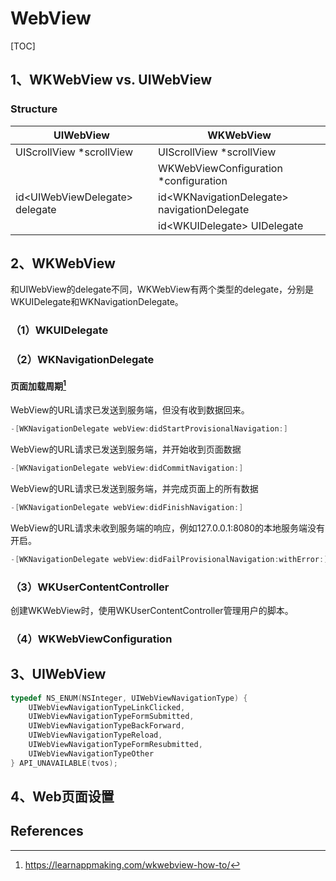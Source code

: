 # WebView

[TOC]

## 1、WKWebView vs. UIWebView



### Structure

| UIWebView                       | WKWebView                                    |
| ------------------------------- | -------------------------------------------- |
| UIScrollView *scrollView        | UIScrollView *scrollView                     |
|                                 | WKWebViewConfiguration *configuration        |
| id\<UIWebViewDelegate> delegate | id\<WKNavigationDelegate> navigationDelegate |
|                                 | id\<WKUIDelegate> UIDelegate                 |









## 2、WKWebView

和UIWebView的delegate不同，WKWebView有两个类型的delegate，分别是WKUIDelegate和WKNavigationDelegate。



### （1）WKUIDelegate





### （2）WKNavigationDelegate

#### 页面加载周期[^1]

WebView的URL请求已发送到服务端，但没有收到数据回来。

```objective-c
-[WKNavigationDelegate webView:didStartProvisionalNavigation:]
```



WebView的URL请求已发送到服务端，并开始收到页面数据

```objective-c
-[WKNavigationDelegate webView:didCommitNavigation:]
```



WebView的URL请求已发送到服务端，并完成页面上的所有数据

```objective-c
-[WKNavigationDelegate webView:didFinishNavigation:]
```



WebView的URL请求未收到服务端的响应，例如127.0.0.1:8080的本地服务端没有开启。

```objective-c
-[WKNavigationDelegate webView:didFailProvisionalNavigation:withError:]
```



### （3）WKUserContentController

创建WKWebView时，使用WKUserContentController管理用户的脚本。



### （4）WKWebViewConfiguration







## 3、UIWebView



```objective-c
typedef NS_ENUM(NSInteger, UIWebViewNavigationType) {
    UIWebViewNavigationTypeLinkClicked,
    UIWebViewNavigationTypeFormSubmitted,
    UIWebViewNavigationTypeBackForward,
    UIWebViewNavigationTypeReload,
    UIWebViewNavigationTypeFormResubmitted,
    UIWebViewNavigationTypeOther
} API_UNAVAILABLE(tvos);
```



## 4、Web页面设置









## References

[^1]:https://learnappmaking.com/wkwebview-how-to/



